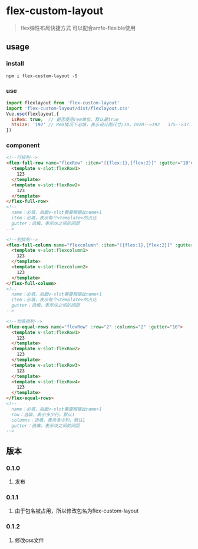 # flex-custom-layout
> flex弹性布局快捷方式
> 可以配合amfe-flexible使用

## usage
### install
`npm i flex-custom-layout -S`

### use
```javascript
import flexlayout from 'flex-custom-layout'
import 'flex-custom-layout/dist/flexlayout.css'
Vue.use(flexlayout,{
  isRem: true,  // 是否使用rem单位，默认是true
  htsize: '192' // Rem情况下必填，表示设计图尺寸/10，1920-->192   375-->37.5
})
```

### component
```html
<!--行排列-->
<flex-full-row name="flexRow" :item="[{flex:1},{flex:2}]" :gutter="10">
  <template v-slot:flexRow1>
    123
  </template>
  <template v-slot:flexRow2>
    123
  </template>
</flex-full-row>
<!--
  name：必填，后面v-slot需要根据此name+1
  item：必填，表示每个<template>的占比
  gutter：选填，表示块之间的间距
-->
```
```html
<!--列排列-->
<flex-full-column name="flexcolumn" :item="[{flex:1},{flex:2}]" :gutter="10">
  <template v-slot:flexcolumn1>
    123
  </template>
  <template v-slot:flexcolumn2>
    123
  </template>
</flex-full-column>
<!--
  name：必填，后面v-slot需要根据此name+1
  item：必填，表示每个<template>的占比
  gutter：选填，表示块之间的间距
-->
```
```html
<!--均等排列-->
<flex-equal-rows name="flexRow" :row="2" :columns="2" :gutter="10">
  <template v-slot:flexRow1>
    123
  </template>
  <template v-slot:flexRow2>
    123
  </template>
  <template v-slot:flexRow3>
    123
  </template>
  <template v-slot:flexRow4>
    123
  </template>
</flex-equal-rows>
<!--
  name：必填，后面v-slot需要根据此name+1
  row：选填，表示多少行，默认1
  columns：选填，表示多少列，默认1
  gutter：选填，表示块之间的间距
-->
```

## 版本
### 0.1.0
1. 发布
### 0.1.1
1. 由于包名被占用，所以修改包名为flex-custom-layout
### 0.1.2
1. 修改css文件